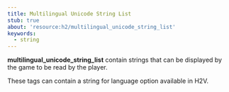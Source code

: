 ```yaml
---
title: Multilingual Unicode String List
stub: true
about: 'resource:h2/multilingual_unicode_string_list'
keywords:
  - string
---
```

**multilingual_unicode_string_list** contain strings that can be displayed by the game to be read by the player.

These tags can contain a string for language option available in H2V.
